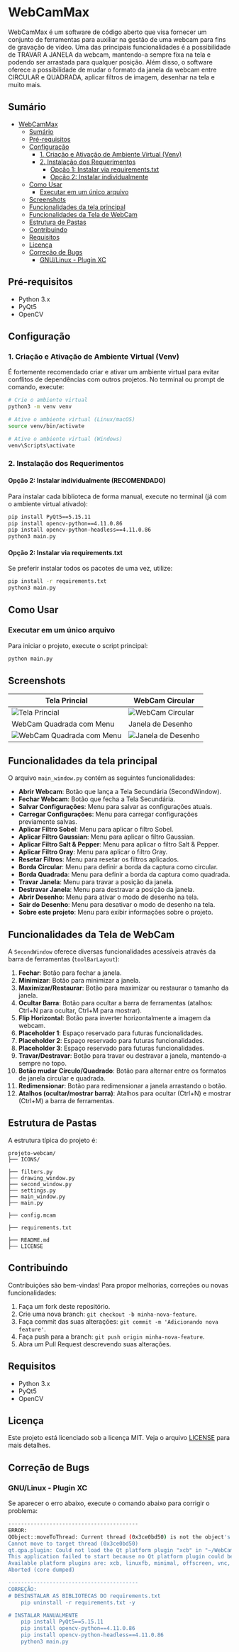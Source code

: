 # WebCamMax

WebCamMax é um software de código aberto que visa fornecer um conjunto de ferramentas para auxiliar na gestão de uma webcam para fins de gravação de vídeo. Uma das principais funcionalidades é a possibilidade de TRAVAR A JANELA da webcam, mantendo-a sempre fixa na tela e podendo ser arrastada para qualquer posição. Além disso, o software oferece a possibilidade de mudar o formato da janela da webcam entre CIRCULAR e QUADRADA, aplicar filtros de imagem, desenhar na tela e muito mais.

## Sumário
- [WebCamMax](#webcammax)
  - [Sumário](#sumário)
  - [Pré-requisitos](#pré-requisitos)
  - [Configuração](#configuração)
    - [1. Criação e Ativação de Ambiente Virtual (Venv)](#1-criação-e-ativação-de-ambiente-virtual-venv)
    - [2. Instalação dos Requerimentos](#2-instalação-dos-requerimentos)
      - [Opção 1: Instalar via  requirements.txt](#opção-1-instalar-via--requirementstxt)
      - [Opção 2: Instalar individualmente](#opção-2-instalar-individualmente)
  - [Como Usar](#como-usar)
    - [Executar em um único arquivo](#executar-em-um-único-arquivo)
  - [Screenshots](#screenshots)
  - [Funcionalidades da tela principal](#funcionalidades-da-tela-principal)
  - [Funcionalidades da Tela de WebCam](#funcionalidades-da-tela-de-webcam)
  - [Estrutura de Pastas](#estrutura-de-pastas)
  - [Contribuindo](#contribuindo)
  - [Requisitos](#requisitos)
  - [Licença](#licença)
  - [Correção de Bugs](#correção-de-bugs)
    - [GNU/Linux - Plugin XC](#gnulinux---plugin-xc)

## Pré-requisitos

- Python 3.x
- PyQt5
- OpenCV

## Configuração

### 1. Criação e Ativação de Ambiente Virtual (Venv)

É fortemente recomendado criar e ativar um ambiente virtual para evitar conflitos de dependências com outros projetos. No terminal ou prompt de comando, execute:

```bash
# Crie o ambiente virtual
python3 -m venv venv

# Ative o ambiente virtual (Linux/macOS)
source venv/bin/activate

# Ative o ambiente virtual (Windows)
venv\Scripts\activate
```

### 2. Instalação dos Requerimentos

#### Opção 2: Instalar individualmente (RECOMENDADO)
Para instalar cada biblioteca de forma manual, execute no terminal (já com o ambiente virtual ativado):

```bash
pip install PyQt5==5.15.11
pip install opencv-python==4.11.0.86
pip install opencv-python-headless==4.11.0.86
python3 main.py 
```

#### Opção 2: Instalar via  requirements.txt

Se preferir instalar todos os pacotes de uma vez, utilize:
```bash
pip install -r requirements.txt
python3 main.py
```

## Como Usar

### Executar em um único arquivo

Para iniciar o projeto, execute o script principal:

```bash
python main.py
```

## Screenshots
|Tela Princial|WebCam Circular|
|---|---|
|![Tela Princial](assets/image_001.png)|![WebCam Circular](assets/image_002.png)|
|WebCam Quadrada com Menu|Janela de Desenho|
|![WebCam Quadrada com Menu](assets/image_003.png)|![Janela de Desenho](assets/image_004.png)|

## Funcionalidades da tela principal

O arquivo `main_window.py` contém as seguintes funcionalidades:

- **Abrir Webcam**: Botão que lança a Tela Secundária (SecondWindow).
- **Fechar Webcam**: Botão que fecha a Tela Secundária.
- **Salvar Configurações**: Menu para salvar as configurações atuais.
- **Carregar Configurações**: Menu para carregar configurações previamente salvas.
- **Aplicar Filtro Sobel**: Menu para aplicar o filtro Sobel.
- **Aplicar Filtro Gaussian**: Menu para aplicar o filtro Gaussian.
- **Aplicar Filtro Salt & Pepper**: Menu para aplicar o filtro Salt & Pepper.
- **Aplicar Filtro Gray**: Menu para aplicar o filtro Gray.
- **Resetar Filtros**: Menu para resetar os filtros aplicados.
- **Borda Circular**: Menu para definir a borda da captura como circular.
- **Borda Quadrada**: Menu para definir a borda da captura como quadrada.
- **Travar Janela**: Menu para travar a posição da janela.
- **Destravar Janela**: Menu para destravar a posição da janela.
- **Abrir Desenho**: Menu para ativar o modo de desenho na tela.
- **Sair do Desenho**: Menu para desativar o modo de desenho na tela.
- **Sobre este projeto**: Menu para exibir informações sobre o projeto.


## Funcionalidades da Tela de WebCam

A `SecondWindow` oferece diversas funcionalidades acessíveis através da barra de ferramentas (`toolBarLayout`):

1. **Fechar**: Botão para fechar a janela.
2. **Minimizar**: Botão para minimizar a janela.
3. **Maximizar/Restaurar**: Botão para maximizar ou restaurar o tamanho da janela.
4. **Ocultar Barra**: Botão para ocultar a barra de ferramentas (atalhos: Ctrl+N para ocultar, Ctrl+M para mostrar).
5. **Flip Horizontal**: Botão para inverter horizontalmente a imagem da webcam.
6. **Placeholder 1**: Espaço reservado para futuras funcionalidades.
7. **Placeholder 2**: Espaço reservado para futuras funcionalidades.
8. **Placeholder 3**: Espaço reservado para futuras funcionalidades.
9. **Travar/Destravar**: Botão para travar ou destravar a janela, mantendo-a sempre no topo.
10. **Botão mudar Círculo/Quadrado**: Botão para alternar entre os formatos de janela circular e quadrada.
11. **Redimensionar**: Botão para redimensionar a janela arrastando o botão.
12. **Atalhos (ocultar/mostrar barra)**: Atalhos para ocultar (Ctrl+N) e mostrar (Ctrl+M) a barra de ferramentas.
## Estrutura de Pastas

A estrutura típica do projeto é:

```
projeto-webcam/
├── ICONS/

├── filters.py
├── drawing_window.py
├── second_window.py
├── settings.py
├── main_window.py
├── main.py

├── config.mcam

├── requirements.txt

├── README.md
├── LICENSE
```

## Contribuindo

Contribuições são bem-vindas! Para propor melhorias, correções ou novas funcionalidades:

1. Faça um fork deste repositório.
2. Crie uma nova branch: `git checkout -b minha-nova-feature`.
3. Faça commit das suas alterações: `git commit -m 'Adicionando nova feature'`.
4. Faça push para a branch: `git push origin minha-nova-feature`.
5. Abra um Pull Request descrevendo suas alterações.

## Requisitos

- Python 3.x
- PyQt5
- OpenCV

## Licença

Este projeto está licenciado sob a licença MIT. Veja o arquivo [LICENSE](LICENSE) para mais detalhes.

## Correção de Bugs
### GNU/Linux - Plugin XC 
Se aparecer o erro abaixo, execute o comando abaixo para corrigir o problema:

```bash
-----------------------------------------
ERROR: 
QObject::moveToThread: Current thread (0x3ce0bd50) is not the object's thread (0x3d356b60).
Cannot move to target thread (0x3ce0bd50)
qt.qpa.plugin: Could not load the Qt platform plugin "xcb" in "~/WebCamMax/venv/lib/python3.12/site-packages/cv2/qt/plugins" even though it was found.
This application failed to start because no Qt platform plugin could be initialized. Reinstalling the application may fix this problem.
Available platform plugins are: xcb, linuxfb, minimal, offscreen, vnc, webgl.
Aborted (core dumped)

-----------------------------------------
CORREÇÃO:
# DESINSTALAR AS BIBLIOTECAS DO requirements.txt
    pip uninstall -r requirements.txt -y

# INSTALAR MANUALMENTE
    pip install PyQt5==5.15.11
    pip install opencv-python==4.11.0.86
    pip install opencv-python-headless==4.11.0.86
    python3 main.py 
```

